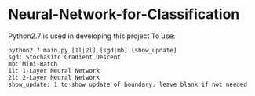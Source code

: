 # Neural-Network-for-Classification
Python2.7 is used in developing this project
To use:

    python2.7 main.py [1l|2l] [sgd|mb] [show_update]
    sgd: Stochasitc Gradient Descent
    mb: Mini-Batch
	1l: 1-Layer Neural Network
	2l: 2-Layer Neural Network
	show_update: 1 to show update of boundary, leave blank if not needed

